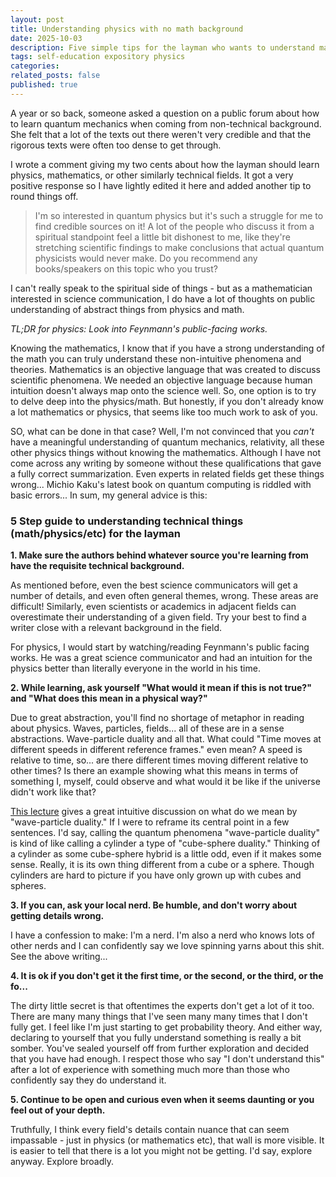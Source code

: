 ```yaml
---
layout: post
title: Understanding physics with no math background
date: 2025-10-03 
description: Five simple tips for the layman who wants to understand mathematics, physics, or similarly technical fields. 
tags: self-education expository physics 
categories: 
related_posts: false
published: true
---
```

A year or so back, someone asked a question on a public forum about how to learn quantum mechanics when coming from non-technical background. She felt that a lot of the texts out there weren't very credible and that the rigorous texts were often too dense to get through. 

I wrote a comment giving my two cents about how the layman should learn physics, mathematics, or other similarly technical fields. It got a very positive response so I have lightly edited it here and added another tip to round things off. 

> I'm so interested in quantum physics but it's such a struggle for me to find credible sources on it! A lot of the people who discuss it from a spiritual standpoint feel a little bit dishonest to me, like they're stretching scientific findings to make conclusions that actual quantum physicists would never make. Do you recommend any books/speakers on this topic who you trust?

I can't really speak to the spiritual side of things - but as a mathematician interested in science communication, I do have a lot of thoughts on public understanding of abstract things from physics and math. 

*TL;DR for physics: Look into Feynmann's public-facing works.* 

Knowing the mathematics, I know that if you have a strong understanding of the math you can truly understand these non-intuitive phenomena and theories. Mathematics is an objective language that was created to discuss scientific phenomena. We needed an objective language because human intuition doesn't always map onto the science well. So, one option is to try to delve deep into the physics/math. But honestly, if you don't already know a lot mathematics or physics, that seems like too much work to ask of you. 

SO, what can be done in that case? Well, I'm not convinced that you *can't* have a meaningful understanding of quantum mechanics, relativity, all these other physics things without knowing the mathematics. Although I have not come across any writing by someone without these qualifications that gave a fully correct summarization. Even experts in related fields get these things wrong... Michio Kaku's latest book on quantum computing is riddled with basic errors... In sum, my general advice is this:

### 5 Step guide to understanding technical things (math/physics/etc) for the layman 

**1. Make sure the authors behind whatever source you're learning from have the requisite technical background.**

As mentioned before, even the best science communicators will get a number of details, and even often general themes, wrong. These areas are difficult! Similarly, even scientists or academics in adjacent fields can overestimate their understanding of a given field. Try your best to find a writer close with a relevant background in the field. 

For physics, I would start by watching/reading Feynmann's public facing works. He was a great science communicator and had an intuition for the physics better than literally everyone in the world in his time. 

**2. While learning, ask yourself "What would it mean if this is not true?" and "What does this mean in a physical way?"**

Due to great abstraction, you'll find no shortage of metaphor in reading about physics. Waves, particles, fields... all of these are in a sense abstractions. Wave-particle duality and all that. What could "Time moves at different speeds in different reference frames." even mean? A speed is relative to time, so... are there different times moving different relative to other times? Is there an example showing what this means in terms of something I, myself, could observe and what would it be like if the universe didn't work like that?  

[This lecture](https://youtu.be/lZ3bPUKo5zc?si=_xKPNol-3kSkobit) gives a great intuitive discussion on what do we mean by "wave-particle duality." If I were to reframe its central point in a few sentences. I'd say, calling the quantum phenomena "wave-particle duality" is kind of like calling a cylinder a type of "cube-sphere duality." Thinking of a cylinder as some cube-sphere hybrid is a little odd, even if it makes some sense. Really, it is its own thing different from a cube or a sphere. Though cylinders are hard to picture if you have only grown up with cubes and spheres. 

**3. If you can, ask your local nerd. Be humble, and don't worry about getting details wrong.**

I have a confession to make: I'm a nerd. I'm also a nerd who knows lots of other nerds and I can confidently say we love spinning yarns about this shit. See the above writing...

**4. It is ok if you don't get it the first time, or the second, or the third, or the fo...**

The dirty little secret is that oftentimes the experts don't get a lot of it too. There are many many things that I've seen many many times that I don't fully get. I feel like I'm just starting to get probability theory. And either way, declaring to yourself that you fully understand something is really a bit somber. You've sealed yourself off from further exploration and decided that you have had enough. I respect those who say "I don't understand this" after a lot of experience with something much more than those who confidently say they do understand it. 

**5. Continue to be open and curious even when it seems daunting or you feel out of your depth.**

Truthfully, I think every field's details contain nuance that can seem impassable - just in physics (or mathematics etc), that wall is more visible. It is easier to tell that there is a lot you might not be getting. I'd say, explore anyway. Explore broadly.

